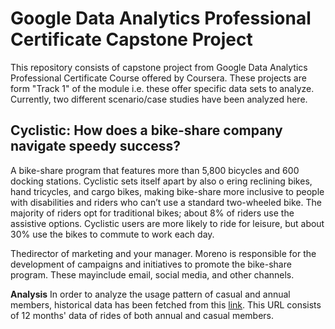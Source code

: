 # Google Data Analytics Professional Certificate Capstone Project

This repository consists of capstone project from Google Data Analytics Professional Certificate Course offered by Coursera. These projects are form "Track 1" of the module i.e. these offer specific data sets to analyze. Currently, two different scenario/case studies have been analyzed here. 

## Cyclistic: How does a bike-share company navigate speedy success?

 A bike-share program that features more than 5,800 bicycles and 600
 docking stations. Cyclistic sets itself apart by also o ering reclining bikes, hand
 tricycles, and cargo bikes, making bike-share more inclusive to people with disabilities
 and riders who can’t use a standard two-wheeled bike. The majority of riders opt for
 traditional bikes; about 8% of riders use the assistive options. Cyclistic users are more
 likely to ride for leisure, but about 30% use the bikes to commute to work each day.

 Thedirector of marketing and your manager. Moreno is responsible for
 the development of campaigns and initiatives to promote the bike-share program.
 These mayinclude email, social media, and other channels.


<B>Analysis</B>
In order to analyze the usage pattern of casual and annual members, historical data has been fetched from this <A href="https://divvy-tripdata.s3.amazonaws.com/index.html">link</A>. This URL consists of 12 months' data of rides of both annual and casual members.

